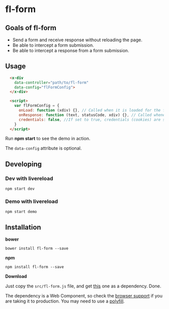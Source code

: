 # fl-form
## Goals of fl-form
- Send a form and receive response without reloading the page.
- Be able to intercept a form submission.
- Be able to intercept a response from a form submission.

## Usage

``` html
  <x-div
    data-controller="path/to/fl-form"
    data-config="flFormConfig">
  </x-div>

  <script>
    var flFormConfig = {
      onLoad: function (xdiv) {}, // Called when it is loaded for the first time
      onResponse: function (text, statusCode, xdiv) {}, // Called whenever a response from a submit event arrives
      credentials: false, //If set to true, credentials (cookies) are sent with fetch request
    }
  </script>
```

Run **npm start** to see the demo in action.

The `data-config` attribute is optional.

## Developing
### Dev with livereload
```
npm start dev
```

### Demo with livereload
```
npm start demo
```
## Installation

**bower**

```
bower install fl-form --save
```

**npm**
```
npm install fl-form --save
```
**Download**

Just copy the `src/fl-form.js` file, and get [this](https://raw.githubusercontent.com/fourlabsldn/x-div/master/js/x-div.js) one as a dependency. Done.


The dependency is a Web Component, so check the [browser support](http://caniuse.com/#search=Custom%20Elements)
if you are taking it to production. You may need to use a [polyfill](http://webcomponents.org/polyfills/).
